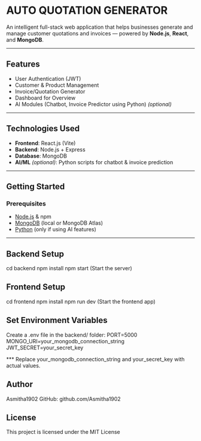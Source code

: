 #  AUTO QUOTATION GENERATOR

An intelligent full-stack web application that helps businesses generate and manage customer quotations and invoices — powered by **Node.js**, **React**, and **MongoDB**.

---

## Features

-  User Authentication (JWT)
-  Customer & Product Management
-  Invoice/Quotation Generator
-  Dashboard for Overview
- AI Modules (Chatbot, Invoice Predictor using Python) *(optional)*

---

##  Technologies Used

- **Frontend**: React.js (Vite)
- **Backend**: Node.js + Express
- **Database**: MongoDB
- **AI/ML** *(optional)*: Python scripts for chatbot & invoice prediction

---

## Getting Started

### Prerequisites

- [Node.js](https://nodejs.org/) & npm
- [MongoDB](https://www.mongodb.com/) (local or MongoDB Atlas)
- [Python](https://www.python.org/) (only if using AI features)

---

## Backend Setup

cd backend
npm install
npm start  (Start the server)

## Frontend Setup

cd frontend
npm install
npm run dev  (Start the frontend app)


##  Set Environment Variables

Create a .env file in the backend/ folder:
PORT=5000
MONGO_URI=your_mongodb_connection_string
JWT_SECRET=your_secret_key

*** Replace your_mongodb_connection_string and your_secret_key with actual values.



## Author
Asmitha1902
GitHub: github.com/Asmitha1902

## License
This project is licensed under the MIT License



